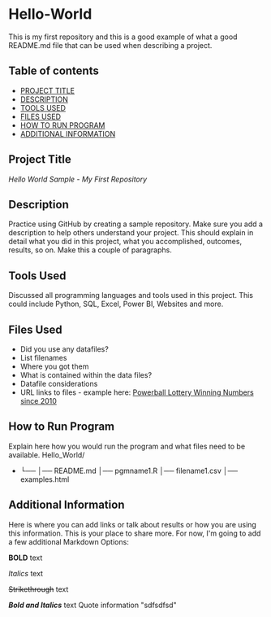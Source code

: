 # Hello-World
This is my first repository and this is a good example of what a good README.md file that can be used when describing a project. 

## Table of contents

- [PROJECT TITLE](#Project-Title)
- [DESCRIPTION](#Description)
- [TOOLS USED](#Tools-Used)
- [FILES USED](#Files-Used)
- [HOW TO RUN PROGRAM](#How-To-Run-Program)
- [ADDITIONAL INFORMATION](#Additional-Information)


## Project Title

*Hello World Sample - My First Repository*

## Description

Practice using GitHub by creating a sample repository. Make sure you add a description to help others understand your project. This should explain in detail what you did in this project, what you accomplished, outcomes, results, so on. Make this a couple of paragraphs.

## Tools Used

Discussed all programming languages and tools used in this project. This could include Python, SQL, Excel, Power BI, Websites and more.

## Files Used

- Did you use any datafiles?
- List filenames
- Where you got them
- What is contained within the data files?
- Datafile considerations
- URL links to files - example here: [Powerball Lottery Winning Numbers since 2010](https://catalog.data.gov/dataset/lottery-powerball-winning-numbers-beginning-2010)

## How to Run Program

Explain here how you would run the program and what files need to be available.
Hello_World/
- └── 
    │── README.md
    │── pgmname1.R
    │── filename1.csv
    │── examples.html

## Additional Information

Here is where you can add links or talk about results or how you are using this information. This is your place to share more.
For now, I'm going to add a few additional Markdown Options:

**BOLD** text

*Italics* text

~~Strikethrough~~ text

***Bold and Italics*** text
Quote information "sdfsdfsd"
